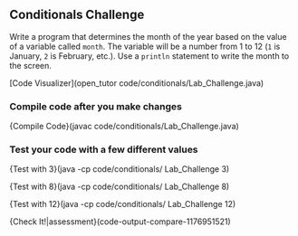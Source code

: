 ## Conditionals Challenge 

Write a program that determines the month of the year based on the value of a variable called `month`. The variable will be a number from 1 to 12 (`1` is January, `2` is February, etc.). Use a `println` statement to write the month to the screen.

[Code Visualizer](open_tutor code/conditionals/Lab_Challenge.java)

### Compile code after you make changes

{Compile Code}(javac code/conditionals/Lab_Challenge.java)

### Test your code with a few different values

{Test with 3}(java -cp code/conditionals/ Lab_Challenge 3)

{Test with 8}(java -cp code/conditionals/ Lab_Challenge 8)

{Test with 12}(java -cp code/conditionals/ Lab_Challenge 12)

{Check It!|assessment}(code-output-compare-1176951521)

